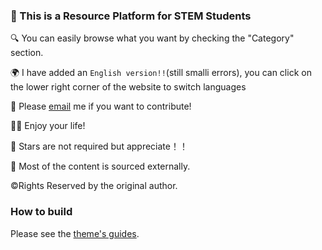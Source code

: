 
### 👋 This is a Resource Platform for STEM Students 
🔍  You can easily browse what you want by checking the "Category" section.<br>

🌍  I have added an `English version!!`(still smalli errors), you can click on the lower right corner of the website to switch languages

📮  Please [email](mailto:applyforcontirbute@qinshizz.com) me if you want to contribute!<br>

🏄‍♀️  Enjoy your life!<br>

🌟 Stars are not required but appreciate！！

🌊  Most of the content is sourced externally.<br>


©️Rights Reserved by the original author.

### How to build 

Please see the [theme's guides](https://chirpy.cotes.page/).
